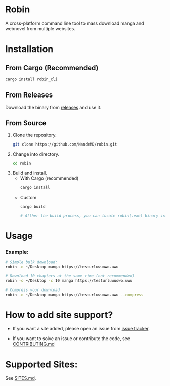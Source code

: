 # Robin

A cross-platform command line tool to mass download manga and webnovel from multiple websites.

# Installation

## From Cargo (Recommended)
```bash
cargo install robin_cli
```

## From Releases
Download the binary from [releases](https://github.com/NandeMD/robin) and use it.

## From Source
1. Clone the repository.
    ```bash
    git clone https://github.com/NandeMD/robin.git
    ``` 
2. Change into directory.
    ```bash
    cd robin
    ```
3. Build and install.
    - With Cargo (recommended)
        ```bash
        cargo install
        ```
    - Custom
        ```bash
        cargo build

        # Afther the build process, you can locate robin(.exe) binary in the target/release folder.
        ```


# Usage
### Example:
```bash
# Simple bulk download:
robin -o ~/Desktop manga https://testurluwuowo.uwu

# Download 10 chapters at the same time (not recommended)
robin -o ~/Desktop -c 10 manga https://testurluwuowo.uwu

# Compress your download
robin -o ~/Desktop manga https://testurluwuowo.uwu --compress
```


# How to add site support?
- If you want a site added, please open an issue from [issue tracker](https://github.com/NandeMD/robin/issues).

- If you want to solve an issue or contribute the code, see [CONTRIBUTING.md](https://github.com/NandeMD/robin/blob/main/CONTRIBUTING.md)


# Supported Sites:
See [SITES.md](https://github.com/NandeMD/robin/blob/main/SITES.md).